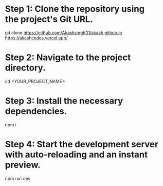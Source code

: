 # Step 1: Clone the repository using the project's Git URL.
git clone https://github.com/Akashsingh01/akash.github.io
https://akashcodes.vercel.app/
# Step 2: Navigate to the project directory.
cd <YOUR_PROJECT_NAME>

# Step 3: Install the necessary dependencies.
npm i

# Step 4: Start the development server with auto-reloading and an instant preview.
npm run dev
